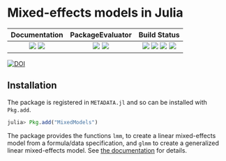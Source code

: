 # Mixed-effects models in Julia

| **Documentation**                                                               | **PackageEvaluator**                                            | **Build Status**                                                                                |
|:-------------------------------------------------------------------------------:|:---------------------------------------------------------------:|:-----------------------------------------------------------------------------------------------:|
| [![][docs-stable-img]][docs-stable-url] [![][docs-latest-img]][docs-latest-url] | [![][pkg-0.5-img]][pkg-0.5-url] [![][pkg-0.6-img]][pkg-0.6-url] | [![][travis-img]][travis-url] [![][appveyor-img]][appveyor-url] [![][coveralls-img]][coveralls-url] [![][codecov-img]][codecov-url] |

[![DOI](https://zenodo.org/badge/9106942.svg)](https://zenodo.org/badge/latestdoi/9106942)

## Installation

The package is registered in `METADATA.jl` and so can be installed with `Pkg.add`.

```julia
julia> Pkg.add("MixedModels")
```

The package provides the functions `lmm`, to create a linear mixed-effects model
from a formula/data specification, and `glmm` to create a generalized linear
mixed-effects model.  See [the documentation](http://dmbates.github.io/MixedModels.jl/latest)
for details.

[docs-latest-img]: https://img.shields.io/badge/docs-latest-blue.svg
[docs-latest-url]: https://dmbates.github.io/MixedModels.jl/latest

[docs-stable-img]: https://img.shields.io/badge/docs-stable-blue.svg
[docs-stable-url]: https://dmbates.github.io/MixedModels.jl/stable

[travis-img]: https://travis-ci.org/dmbates/MixedModels.jl.svg?branch=master
[travis-url]: https://travis-ci.org/dmbates/MixedModels.jl

[appveyor-img]: https://ci.appveyor.com/api/projects/status/h227adt6ovd1u3sx/branch/master?svg=true
[appveyor-url]: https://ci.appveyor.com/project/dmbates/documenter-jl/branch/master

[coveralls-img]: https://coveralls.io/repos/github/dmbates/MixedModels.jl/badge.svg?branch=master
[coveralls-url]: https://coveralls.io/github/dmbates/MixedModels.jl?branch=master

[codecov-img]: https://codecov.io/github/dmbates/MixedModels.jl/badge.svg?branch=master
[codecov-url]: https://codecov.io/github/dmbates/MixedModels.jl?branch=master

[issues-url]: https://github.com/dmbates/MixedModels.jl/issues

[pkg-0.5-img]: http://pkg.julialang.org/badges/MixedModels_0.5.svg
[pkg-0.5-url]: http://pkg.julialang.org/?pkg=MixedModels
[pkg-0.6-img]: http://pkg.julialang.org/badges/MixedModels_0.6.svg
[pkg-0.6-url]: http://pkg.julialang.org/?pkg=MixedModels
